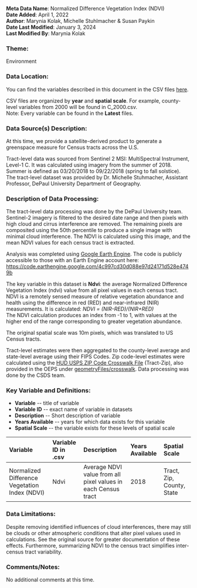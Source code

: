 **Meta Data Name**: Normalized Difference Vegetation Index (NDVI)  
**Date Added**: April 1, 2022  
**Author**: Marynia Kolak, Michelle Stuhlmacher & Susan Paykin  
**Date Last Modified**: January 3, 2024  
**Last Modified By**: Marynia Kolak

### Theme: 
Environment

### Data Location: 
You can find the variables described in this document in the CSV files [here](https://oeps.healthyregions.org/download).  

CSV files are organized by **year** and **spatial scale**. For example, county-level variables from 2000 will be found in C_2000.csv.  
Note: Every variable can be found in the **Latest** files.

### Data Source(s) Description:  
At this time, we provide a satellite-derived product to generate a greenspace measure for Census tracts across the U.S.

Tract-level data was sourced from Sentinel 2 MSI: MultiSpectral Instrument, Level-1 C. It was calculated using imagery from the summer of 2018. Summer is defined as 03/20/2018 to 09/22/2018 (spring to fall solstice). The tract-level dataset was provided by Dr. Michelle Stuhmacher, Assistant Professor, DePaul University Department of Geography. 

### Description of Data Processing: 
The tract-level data processing was done by the DePaul University team. Sentinel-2 imagery is filtered to the desired date range and then pixels with high cloud and cirrus interference are removed. The remaining pixels are composited using the 50th percentile to produce a single image with minimal cloud interference. The NDVI is calculated using this image, and the mean NDVI values for each census tract is extracted.  

Analysis was completed using [Google Earth Engine](https://earthengine.google.com/). The code is publicly accessible to those with an Earth Engine account here: https://code.earthengine.google.com/4c997cd30d088e97d24171d528e4749b   

The key variable in this dataset is **Ndvi**: the average Normalized Difference Vegetation Index (ndvi) value from all pixel values in each census tract. NDVI is a remotely sensed measure of relative vegetation abundance and health using the difference in red (RED) and near-infrared (NIR) measurements. It is calculated: *NDVI = (NIR-RED)/(NIR+RED)*  
The NDVI calculation produces an index from -1 to 1, with values at the higher end of the range corresponding to greater vegetation abundance.  

The original spatial scale was 10m pixels, which was translated to US Census tracts. 

Tract-level estimates were then aggregated to the county-level average and state-level average using their FIPS Codes. Zip code-level estimates were calculated using the [HUD USPS ZIP Code Crosswalk File](https://www.huduser.gov/portal/datasets/usps_crosswalk.html) (Tract-Zip), also provided in the OEPS under [geometryFiles/crosswalk](https://github.com/GeoDaCenter/opioid-policy-scan/tree/v1.0/data_final/geometryFiles/crosswalk). Data processing was done by the CSDS team. 

### Key Variable and Definitions:

- **Variable** -- title of variable
- **Variable ID** -- exact name of variable in datasets
- **Description** -- Short description of variable
- **Years Available** -- years for which data exists for this variable
- **Spatial Scale** -- the variable exists for these levels of spatial scale

| Variable | Variable ID in .csv | Description | Years Available | Spatial Scale |
|:---------|:--------------------|:------------|:----------------|:--------------|
|Normalized Difference Vegetation Index (NDVI) | Ndvi | Average NDVI value from all pixel values in each Census tract | 2018 | Tract, Zip, County, State |

### Data Limitations:
Despite removing identified influences of cloud interferences, there may still be clouds or other atmospheric conditions that alter pixel values used in calculations. See the original source for greater documentation of these effects. Furthermore, summarizing NDVI to the census tract simplifies inter-census tract variability.

### Comments/Notes:
No additional comments at this time. 

